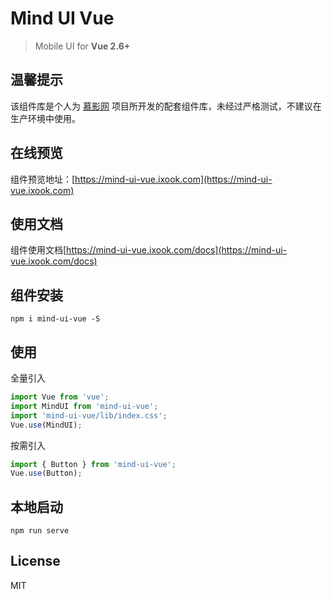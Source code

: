# Mind UI Vue

> Mobile UI for **Vue 2.6+**

## 温馨提示
该组件库是个人为 [慕影网](https://h5.ixook.com) 项目所开发的配套组件库，未经过严格测试，不建议在生产环境中使用。  

## 在线预览
组件预览地址：[https://mind-ui-vue.ixook.com](https://mind-ui-vue.ixook.com)

## 使用文档
组件使用文档[https://mind-ui-vue.ixook.com/docs](https://mind-ui-vue.ixook.com/docs)

## 组件安装
```shell
npm i mind-ui-vue -S
```

## 使用
全量引入

```javascript
import Vue from 'vue';
import MindUI from 'mind-ui-vue';
import 'mind-ui-vue/lib/index.css';
Vue.use(MindUI);
```

按需引入
```javascript
import { Button } from 'mind-ui-vue';
Vue.use(Button);
```


## 本地启动
```shell
npm run serve
```

## License
MIT
